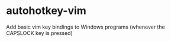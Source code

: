 autohotkey-vim
==============

Add basic vim key bindings to Windows programs (whenever the CAPSLOCK key is pressed)
